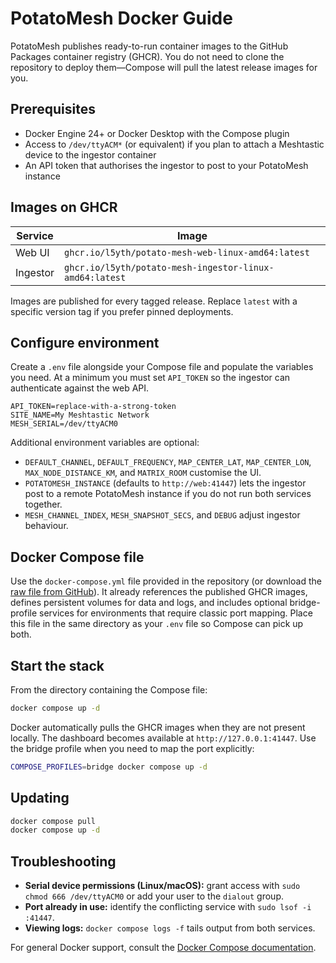 # PotatoMesh Docker Guide

PotatoMesh publishes ready-to-run container images to the GitHub Packages container
registry (GHCR). You do not need to clone the repository to deploy them—Compose
will pull the latest release images for you.

## Prerequisites

- Docker Engine 24+ or Docker Desktop with the Compose plugin
- Access to `/dev/ttyACM*` (or equivalent) if you plan to attach a Meshtastic
  device to the ingestor container
- An API token that authorises the ingestor to post to your PotatoMesh instance

## Images on GHCR

| Service  | Image                                                             |
|----------|-------------------------------------------------------------------|
| Web UI   | `ghcr.io/l5yth/potato-mesh-web-linux-amd64:latest`                |
| Ingestor | `ghcr.io/l5yth/potato-mesh-ingestor-linux-amd64:latest`           |

Images are published for every tagged release. Replace `latest` with a
specific version tag if you prefer pinned deployments.

## Configure environment

Create a `.env` file alongside your Compose file and populate the variables you
need. At a minimum you must set `API_TOKEN` so the ingestor can authenticate
against the web API.

```env
API_TOKEN=replace-with-a-strong-token
SITE_NAME=My Meshtastic Network
MESH_SERIAL=/dev/ttyACM0
```

Additional environment variables are optional:

- `DEFAULT_CHANNEL`, `DEFAULT_FREQUENCY`, `MAP_CENTER_LAT`, `MAP_CENTER_LON`,
  `MAX_NODE_DISTANCE_KM`, and `MATRIX_ROOM` customise the UI.
- `POTATOMESH_INSTANCE` (defaults to `http://web:41447`) lets the ingestor post
  to a remote PotatoMesh instance if you do not run both services together.
- `MESH_CHANNEL_INDEX`, `MESH_SNAPSHOT_SECS`, and `DEBUG` adjust ingestor
  behaviour.

## Docker Compose file

Use the `docker-compose.yml` file provided in the repository (or download the
[raw file from GitHub](https://raw.githubusercontent.com/l5yth/potato-mesh/main/docker-compose.yml)).
It already references the published GHCR images, defines persistent volumes for
data and logs, and includes optional bridge-profile services for environments
that require classic port mapping. Place this file in the same directory as
your `.env` file so Compose can pick up both.

## Start the stack

From the directory containing the Compose file:

```bash
docker compose up -d
```

Docker automatically pulls the GHCR images when they are not present locally.
The dashboard becomes available at `http://127.0.0.1:41447`. Use the bridge
profile when you need to map the port explicitly:

```bash
COMPOSE_PROFILES=bridge docker compose up -d
```

## Updating

```bash
docker compose pull
docker compose up -d
```

## Troubleshooting

- **Serial device permissions (Linux/macOS):** grant access with `sudo chmod 666
  /dev/ttyACM0` or add your user to the `dialout` group.
- **Port already in use:** identify the conflicting service with `sudo lsof -i
  :41447`.
- **Viewing logs:** `docker compose logs -f` tails output from both services.

For general Docker support, consult the [Docker Compose documentation](https://docs.docker.com/compose/).
